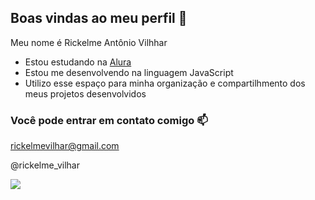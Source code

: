 ## Boas vindas ao meu perfil 💚

Meu nome é Rickelme Antônio Vilhhar

- Estou estudando na [Alura](https://www.alura.com.br)
- Estou me desenvolvendo na linguagem JavaScript
- Utilizo esse espaço para minha organização e compartilhmento dos meus projetos desenvolvidos

### Você pode entrar em contato comigo 📫

rickelmevilhar@gmail.com

@rickelme_vilhar

![](https://media1.tenor.com/m/zqOavI0sSZEAAAAC/slash-guns-n-roses.gif)
